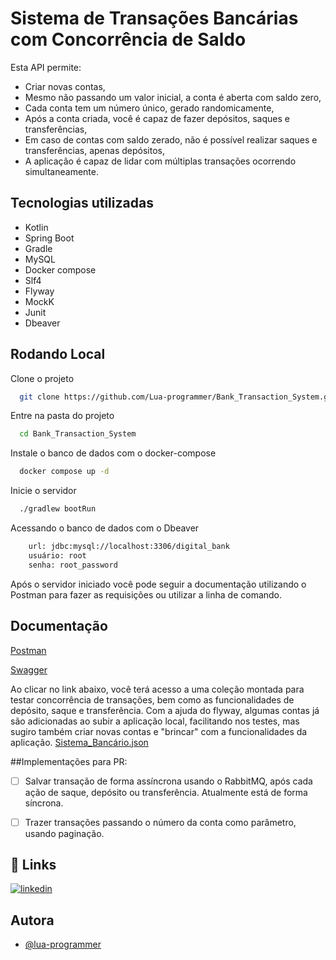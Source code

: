 
# Sistema de Transações Bancárias com Concorrência de Saldo

Esta API permite:

- Criar novas contas,
- Mesmo não passando um valor inicial, a conta é aberta com saldo zero,
- Cada conta tem um número único, gerado randomicamente,
- Após a conta criada, você é capaz de fazer depósitos, saques e transferências,
- Em caso de contas com saldo zerado, não é possível realizar saques e transferências, apenas depósitos,
- A aplicação é capaz de lidar com múltiplas transações ocorrendo simultaneamente.

## Tecnologias utilizadas
- Kotlin
- Spring Boot
- Gradle
- MySQL
- Docker compose
- Slf4
- Flyway
- MockK
- Junit
- Dbeaver

## Rodando Local

Clone o projeto

```bash
  git clone https://github.com/Lua-programmer/Bank_Transaction_System.git
```

Entre na pasta do projeto

```bash
  cd Bank_Transaction_System
```

Instale o banco de dados com o docker-compose

```bash
  docker compose up -d
```

Inicie o servidor

```bash
  ./gradlew bootRun
```
Acessando o banco de dados com o Dbeaver
```bash
    url: jdbc:mysql://localhost:3306/digital_bank
    usuário: root
    senha: root_password
```

Após o servidor iniciado você pode seguir a documentação utilizando o Postman para fazer as requisições ou utilizar a linha de comando.

## Documentação

[Postman](https://www.postman.com/red-robot-505129/sistema-bancrio/collection/91zn228/tabela-verdade)

[Swagger](http://localhost:8080/swagger-ui/index.html)


Ao clicar no link abaixo, você terá acesso a uma coleção montada para testar concorrência de transações, bem como as funcionalidades de depósito, saque e transferência.
Com a ajuda do flyway, algumas contas já são adicionadas ao subir a aplicação local, facilitando nos testes, mas sugiro também criar novas contas e "brincar" com a funcionalidades da aplicação.
[Sistema_Bancário.json](sistema_bancario.json)

##Implementações para PR:
- [ ] Salvar transação de forma assíncrona usando o RabbitMQ, após cada ação de saque, depósito ou transferência. Atualmente está de forma síncrona.
- [ ] Trazer transações passando o número da conta como parâmetro, usando paginação.


## 🔗 Links
[![linkedin](https://img.shields.io/badge/linkedin-0A66C2?style=for-the-badge&logo=linkedin&logoColor=white)](https://www.linkedin.com/in/luanamelissaprogrammer/)

## Autora

- [@lua-programmer](https://github.com/Lua-programmer)



